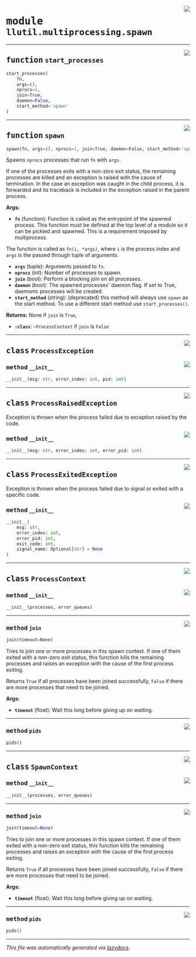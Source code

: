 <!-- markdownlint-disable -->

<a href="https://github.com/tjyuyao/ice-learn/blob/main/ice/llutil/multiprocessing/spawn.py#L0"><img align="right" style="float:right;" src="https://img.shields.io/badge/-source-cccccc?style=flat-square"></a>

# <kbd>module</kbd> `llutil.multiprocessing.spawn`





---

<a href="https://github.com/tjyuyao/ice-learn/blob/main/ice/llutil/multiprocessing/spawn.py#L172"><img align="right" style="float:right;" src="https://img.shields.io/badge/-source-cccccc?style=flat-square"></a>

## <kbd>function</kbd> `start_processes`

```python
start_processes(
    fn,
    args=(),
    nprocs=1,
    join=True,
    daemon=False,
    start_method='spawn'
)
```






---

<a href="https://github.com/tjyuyao/ice-learn/blob/main/ice/llutil/multiprocessing/spawn.py#L198"><img align="right" style="float:right;" src="https://img.shields.io/badge/-source-cccccc?style=flat-square"></a>

## <kbd>function</kbd> `spawn`

```python
spawn(fn, args=(), nprocs=1, join=True, daemon=False, start_method='spawn')
```

Spawns ``nprocs`` processes that run ``fn`` with ``args``. 

If one of the processes exits with a non-zero exit status, the remaining processes are killed and an exception is raised with the cause of termination. In the case an exception was caught in the child process, it is forwarded and its traceback is included in the exception raised in the parent process. 



**Args:**
 
 - <b>`fn`</b> (function):  Function is called as the entrypoint of the  spawned process. This function must be defined at the top  level of a module so it can be pickled and spawned. This  is a requirement imposed by multiprocess. 

 The function is called as ``fn(i, *args)``, where ``i`` is  the process index and ``args`` is the passed through tuple  of arguments. 


 - <b>`args`</b> (tuple):  Arguments passed to ``fn``. 
 - <b>`nprocs`</b> (int):  Number of processes to spawn. 
 - <b>`join`</b> (bool):  Perform a blocking join on all processes. 
 - <b>`daemon`</b> (bool):  The spawned processes' daemon flag. If set to True,  daemonic processes will be created. 
 - <b>`start_method`</b> (string):  (deprecated) this method will always use ``spawn``  as the start method. To use a different start method  use ``start_processes()``. 



**Returns:**
 None if ``join`` is ``True``, 
 - <b>`:class`</b>: `~ProcessContext` if ``join`` is ``False`` 


---

<a href="https://github.com/tjyuyao/ice-learn/blob/main/ice/llutil/multiprocessing/spawn.py#L11"><img align="right" style="float:right;" src="https://img.shields.io/badge/-source-cccccc?style=flat-square"></a>

## <kbd>class</kbd> `ProcessException`




<a href="https://github.com/tjyuyao/ice-learn/blob/main/ice/llutil/multiprocessing/spawn.py#L14"><img align="right" style="float:right;" src="https://img.shields.io/badge/-source-cccccc?style=flat-square"></a>

### <kbd>method</kbd> `__init__`

```python
__init__(msg: str, error_index: int, pid: int)
```









---

<a href="https://github.com/tjyuyao/ice-learn/blob/main/ice/llutil/multiprocessing/spawn.py#L20"><img align="right" style="float:right;" src="https://img.shields.io/badge/-source-cccccc?style=flat-square"></a>

## <kbd>class</kbd> `ProcessRaisedException`
Exception is thrown when the process failed due to exception raised by the code. 

<a href="https://github.com/tjyuyao/ice-learn/blob/main/ice/llutil/multiprocessing/spawn.py#L26"><img align="right" style="float:right;" src="https://img.shields.io/badge/-source-cccccc?style=flat-square"></a>

### <kbd>method</kbd> `__init__`

```python
__init__(msg: str, error_index: int, error_pid: int)
```









---

<a href="https://github.com/tjyuyao/ice-learn/blob/main/ice/llutil/multiprocessing/spawn.py#L35"><img align="right" style="float:right;" src="https://img.shields.io/badge/-source-cccccc?style=flat-square"></a>

## <kbd>class</kbd> `ProcessExitedException`
Exception is thrown when the process failed due to signal or exited with a specific code. 

<a href="https://github.com/tjyuyao/ice-learn/blob/main/ice/llutil/multiprocessing/spawn.py#L43"><img align="right" style="float:right;" src="https://img.shields.io/badge/-source-cccccc?style=flat-square"></a>

### <kbd>method</kbd> `__init__`

```python
__init__(
    msg: str,
    error_index: int,
    error_pid: int,
    exit_code: int,
    signal_name: Optional[str] = None
)
```









---

<a href="https://github.com/tjyuyao/ice-learn/blob/main/ice/llutil/multiprocessing/spawn.py#L75"><img align="right" style="float:right;" src="https://img.shields.io/badge/-source-cccccc?style=flat-square"></a>

## <kbd>class</kbd> `ProcessContext`




<a href="https://github.com/tjyuyao/ice-learn/blob/main/ice/llutil/multiprocessing/spawn.py#L76"><img align="right" style="float:right;" src="https://img.shields.io/badge/-source-cccccc?style=flat-square"></a>

### <kbd>method</kbd> `__init__`

```python
__init__(processes, error_queues)
```








---

<a href="https://github.com/tjyuyao/ice-learn/blob/main/ice/llutil/multiprocessing/spawn.py#L86"><img align="right" style="float:right;" src="https://img.shields.io/badge/-source-cccccc?style=flat-square"></a>

### <kbd>method</kbd> `join`

```python
join(timeout=None)
```

Tries to join one or more processes in this spawn context. If one of them exited with a non-zero exit status, this function kills the remaining processes and raises an exception with the cause of the first process exiting. 

Returns ``True`` if all processes have been joined successfully, ``False`` if there are more processes that need to be joined. 



**Args:**
 
 - <b>`timeout`</b> (float):  Wait this long before giving up on waiting. 

---

<a href="https://github.com/tjyuyao/ice-learn/blob/main/ice/llutil/multiprocessing/spawn.py#L83"><img align="right" style="float:right;" src="https://img.shields.io/badge/-source-cccccc?style=flat-square"></a>

### <kbd>method</kbd> `pids`

```python
pids()
```






---

<a href="https://github.com/tjyuyao/ice-learn/blob/main/ice/llutil/multiprocessing/spawn.py#L156"><img align="right" style="float:right;" src="https://img.shields.io/badge/-source-cccccc?style=flat-square"></a>

## <kbd>class</kbd> `SpawnContext`




<a href="https://github.com/tjyuyao/ice-learn/blob/main/ice/llutil/multiprocessing/spawn.py#L157"><img align="right" style="float:right;" src="https://img.shields.io/badge/-source-cccccc?style=flat-square"></a>

### <kbd>method</kbd> `__init__`

```python
__init__(processes, error_queues)
```








---

<a href="https://github.com/tjyuyao/ice-learn/blob/main/ice/llutil/multiprocessing/spawn.py#L86"><img align="right" style="float:right;" src="https://img.shields.io/badge/-source-cccccc?style=flat-square"></a>

### <kbd>method</kbd> `join`

```python
join(timeout=None)
```

Tries to join one or more processes in this spawn context. If one of them exited with a non-zero exit status, this function kills the remaining processes and raises an exception with the cause of the first process exiting. 

Returns ``True`` if all processes have been joined successfully, ``False`` if there are more processes that need to be joined. 



**Args:**
 
 - <b>`timeout`</b> (float):  Wait this long before giving up on waiting. 

---

<a href="https://github.com/tjyuyao/ice-learn/blob/main/ice/llutil/multiprocessing/spawn.py#L83"><img align="right" style="float:right;" src="https://img.shields.io/badge/-source-cccccc?style=flat-square"></a>

### <kbd>method</kbd> `pids`

```python
pids()
```








---

_This file was automatically generated via [lazydocs](https://github.com/ml-tooling/lazydocs)._
